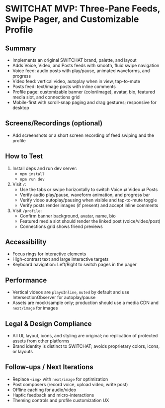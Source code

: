 # SWITCHAT MVP: Three-Pane Feeds, Swipe Pager, and Customizable Profile

## Summary
- Implements an original SWITCHAT brand, palette, and layout
- Adds Voice, Video, and Posts feeds with smooth, fluid swipe navigation
- Voice feed: audio posts with play/pause, animated waveforms, and progress
- Video feed: vertical video, autoplay when in view, tap-to-mute
- Posts feed: text/image posts with inline comments
- Profile page: customizable banner (color/image), avatar, bio, featured media slot, and connections grid
- Mobile-first with scroll-snap paging and drag gestures; responsive for desktop

## Screens/Recordings (optional)
- Add screenshots or a short screen recording of feed swiping and the profile

## How to Test
1. Install deps and run dev server:
   - `npm install`
   - `npm run dev`
2. Visit `/`:
   - Use the tabs or swipe horizontally to switch Voice ⇄ Video ⇄ Posts
   - Verify audio play/pause, waveform animation, and progress bar
   - Verify video autoplay/pausing when visible and tap-to-mute toggle
   - Verify posts render images (if present) and accept inline comments
3. Visit `/profile`:
   - Confirm banner background, avatar, name, bio
   - Featured media slot should render the linked post (voice/video/post)
   - Connections grid shows friend previews

## Accessibility
- Focus rings for interactive elements
- High-contrast text and large interactive targets
- Keyboard navigation: Left/Right to switch pages in the pager

## Performance
- Vertical videos are `playsInline`, `muted` by default and use IntersectionObserver for autoplay/pause
- Assets are mock/sample only; production should use a media CDN and `next/image` for images

## Legal & Design Compliance
- All UI, layout, icons, and styling are original; no replication of protected assets from other platforms
- Brand identity is distinct to SWITCHAT; avoids proprietary colors, icons, or layouts

## Follow-ups / Next Iterations
- Replace `<img>` with `next/image` for optimization
- Post composers (record voice, upload video, write post)
- Offline caching for audio/video
- Haptic feedback and micro-interactions
- Theming controls and profile customization UX